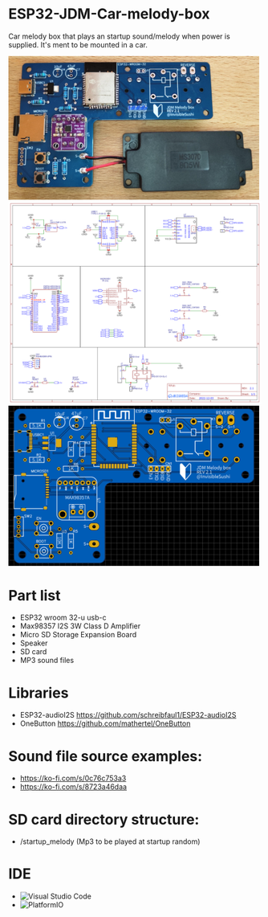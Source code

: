 # ESP32-JDM-Car-melody-box

Car melody box that plays an startup sound/melody when power is supplied. It's ment to be mounted in a car.

<img src="/Images/Prototype.png" width="500" />
<img src="/Images/Schematic%20diagram.png" width="800" />
<img src="/Images/PCB.png" width="500" />

# Part list
- ESP32 wroom 32-u usb-c
- Max98357 I2S 3W Class D Amplifier
- Micro SD Storage Expansion Board
- Speaker
- SD card
- MP3 sound files

# Libraries
- ESP32-audioI2S https://github.com/schreibfaul1/ESP32-audioI2S
- OneButton https://github.com/mathertel/OneButton

# Sound file source examples:
- https://ko-fi.com/s/0c76c753a3
- https://ko-fi.com/s/8723a46daa

# SD card directory structure:
- /startup_melody (Mp3 to be played at startup random)

# IDE
- ![Visual Studio Code](https://img.shields.io/badge/Visual%20Studio%20Code-0078d7.svg?style=for-the-badge&logo=visual-studio-code&logoColor=white)
- ![PlatformIO](https://img.shields.io/badge/-PlatformIO-FF7F00.svg?style=for-the-badge&logoColor=white)
